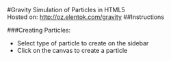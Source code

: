 #Gravity Simulation of Particles in HTML5<br />
Hosted on:
<a href="http://oz.elentok.com/gravity">http://oz.elentok.com/gravity</a>
##Instructions

###Creating Particles:
* Select type of particle to create on the sidebar
* Click on the canvas to create a particle
